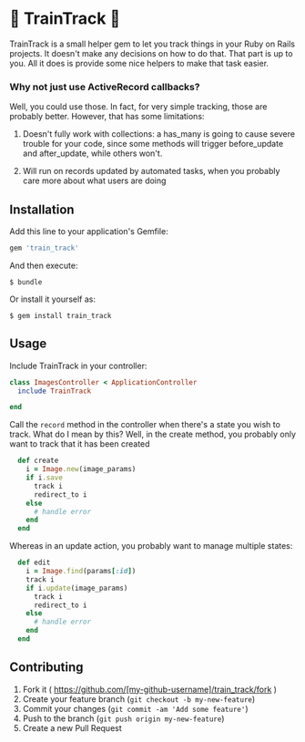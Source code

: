 # :steam_locomotive: TrainTrack :steam_locomotive: 

TrainTrack is a small helper gem to let you track things in your Ruby on Rails projects.
It doesn't make any decisions on how to do that.
That part is up to you.
All it does is provide some nice helpers to make that task easier.

### Why not just use ActiveRecord callbacks?

Well, you could use those.
In fact, for very simple tracking, those are probably better.
However, that has some limitations:
1. Doesn't fully work with collections: a has\_many is going to cause severe trouble for your code, since some methods will trigger before\_update and after\_update, while others won't.

2. Will run on records updated by automated tasks, when you probably care more about what users are doing

## Installation

Add this line to your application's Gemfile:

```ruby
gem 'train_track'
```

And then execute:

    $ bundle

Or install it yourself as:

    $ gem install train_track

## Usage

Include TrainTrack in your controller:

```ruby
class ImagesController < ApplicationController
  include TrainTrack

end
```

Call the `record` method in the controller when there's a state you wish to track.
What do I mean by this?
Well, in the create method, you probably only want to track that it has been created
```ruby
  def create
    i = Image.new(image_params)
    if i.save
      track i 
      redirect_to i
    else
      # handle error
    end
  end
```

Whereas in an update action, you probably want to manage multiple states:

```ruby
  def edit
    i = Image.find(params[:id])
    track i 
    if i.update(image_params)
      track i
      redirect_to i
    else
      # handle error
    end
  end
```
## Contributing

1. Fork it ( https://github.com/[my-github-username]/train_track/fork )
2. Create your feature branch (`git checkout -b my-new-feature`)
3. Commit your changes (`git commit -am 'Add some feature'`)
4. Push to the branch (`git push origin my-new-feature`)
5. Create a new Pull Request
